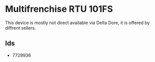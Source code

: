# Multifrenchise RTU 101FS

This device is mostly not direct available via Delta Dore, it is offered by diffrent sellers.

## Ids

* 7729936
